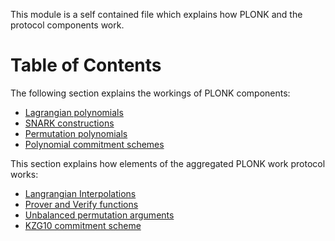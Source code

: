 This module is a self contained file which explains
how PLONK and the protocol components work.

Table of Contents
=================

The following section explains the workings of PLONK components:
* [Lagrangian polynomials](::notes::lp)
* [SNARK constructions](::notes::snark)
* [Permutation polynomials](::notes::pp)
* [Polynomial commitment schemes](::notes::commitments)


This section explains how elements of the aggregated PLONK work protocol works:
* [Langrangian Interpolations](::notes::interpolation)
* [Prover and Verify functions](::notes::prove_verfify)
* [Unbalanced permutation arguments](::notes::pa)
* [KZG10 commitment scheme](::notes::KZG10)
